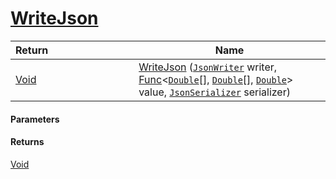 # [WriteJson](./DistanceFunctionJsonConverter--WriteJson.md)



| <span>Return&nbsp;&nbsp;&nbsp;&nbsp;&nbsp;&nbsp;&nbsp;&nbsp;&nbsp;&nbsp;&nbsp;&nbsp;&nbsp;&nbsp;&nbsp;&nbsp;&nbsp;&nbsp;&nbsp;&nbsp;&nbsp;&nbsp;&nbsp;&nbsp;&nbsp;&nbsp;&nbsp;&nbsp;&nbsp;&nbsp;</span> | Name | 
| --- | --- | 
| [Void](https://docs.microsoft.com/en-us/dotnet/api/System.Void) | [WriteJson](./DistanceFunctionJsonConverter--WriteJson.md) ([`JsonWriter`](./DistanceFunctionJsonConverter--WriteJson.md) writer, [Func](https://docs.microsoft.com/en-us/dotnet/api/System.Func-3)\<[`Double`](https://docs.microsoft.com/en-us/dotnet/api/System.Double)[], [`Double`](https://docs.microsoft.com/en-us/dotnet/api/System.Double)[], [`Double`](https://docs.microsoft.com/en-us/dotnet/api/System.Double)> value, [`JsonSerializer`](./DistanceFunctionJsonConverter--WriteJson.md) serializer) | 


#### Parameters

#### Returns
[Void](https://docs.microsoft.com/en-us/dotnet/api/System.Void)<br>
